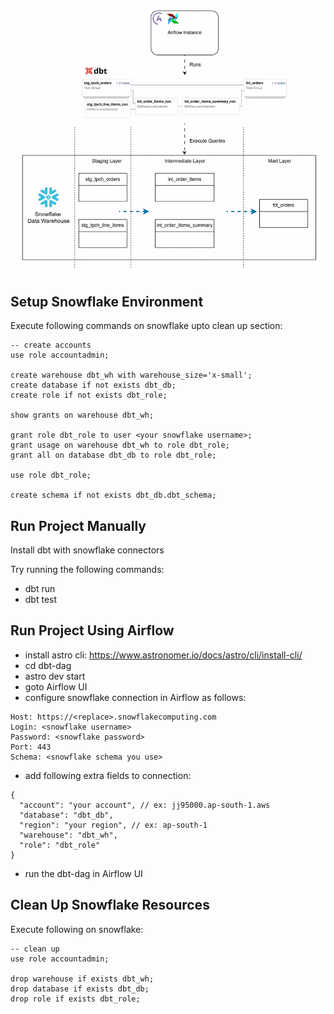 <p align="center">
  <img src="architecture.gif" />
</p>


## Setup Snowflake Environment

Execute following commands on snowflake upto clean up section:

```
-- create accounts
use role accountadmin;

create warehouse dbt_wh with warehouse_size='x-small';
create database if not exists dbt_db;
create role if not exists dbt_role;

show grants on warehouse dbt_wh;

grant role dbt_role to user <your snowflake username>;
grant usage on warehouse dbt_wh to role dbt_role;
grant all on database dbt_db to role dbt_role;

use role dbt_role;

create schema if not exists dbt_db.dbt_schema;
```

## Run Project Manually

Install dbt with snowflake connectors

Try running the following commands:
- dbt run
- dbt test

## Run Project Using Airflow

- install astro cli: https://www.astronomer.io/docs/astro/cli/install-cli/
- cd dbt-dag
- astro dev start
- goto Airflow UI
- configure snowflake connection in Airflow as follows:
```
Host: https://<replace>.snowflakecomputing.com
Login: <snowflake username>
Password: <snowflake password>
Port: 443
Schema: <snowflake schema you use>
```
- add following extra fields to connection:
```
{
  "account": "your account", // ex: jj95000.ap-south-1.aws
  "database": "dbt_db",
  "region": "your region", // ex: ap-south-1
  "warehouse": "dbt_wh",
  "role": "dbt_role"
}
```
- run the dbt-dag in Airflow UI

## Clean Up Snowflake Resources  

Execute following on snowflake:
```
-- clean up
use role accountadmin;

drop warehouse if exists dbt_wh;
drop database if exists dbt_db;
drop role if exists dbt_role;
```